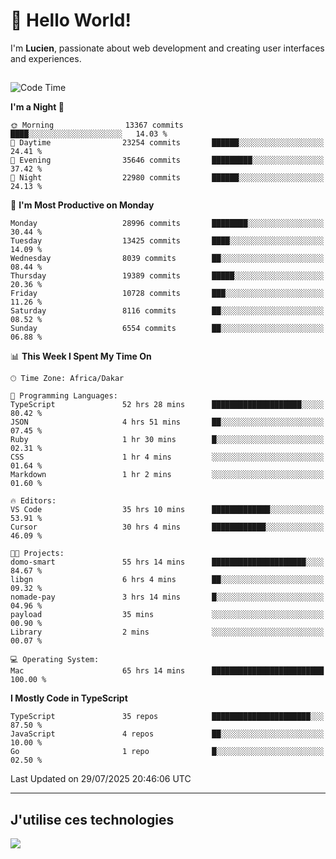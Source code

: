 # 👋 Hello World!

I'm **Lucien**, passionate about web development and creating user interfaces and experiences.

##

<!--START_SECTION:waka-->
![Code Time](http://img.shields.io/badge/Code%20Time-3%2C545%20hrs%2023%20mins-blue)

**I'm a Night 🦉** 

```text
🌞 Morning                13367 commits       ████░░░░░░░░░░░░░░░░░░░░░   14.03 % 
🌆 Daytime                23254 commits       ██████░░░░░░░░░░░░░░░░░░░   24.41 % 
🌃 Evening                35646 commits       █████████░░░░░░░░░░░░░░░░   37.42 % 
🌙 Night                  22980 commits       ██████░░░░░░░░░░░░░░░░░░░   24.13 % 
```
📅 **I'm Most Productive on Monday** 

```text
Monday                   28996 commits       ████████░░░░░░░░░░░░░░░░░   30.44 % 
Tuesday                  13425 commits       ████░░░░░░░░░░░░░░░░░░░░░   14.09 % 
Wednesday                8039 commits        ██░░░░░░░░░░░░░░░░░░░░░░░   08.44 % 
Thursday                 19389 commits       █████░░░░░░░░░░░░░░░░░░░░   20.36 % 
Friday                   10728 commits       ███░░░░░░░░░░░░░░░░░░░░░░   11.26 % 
Saturday                 8116 commits        ██░░░░░░░░░░░░░░░░░░░░░░░   08.52 % 
Sunday                   6554 commits        ██░░░░░░░░░░░░░░░░░░░░░░░   06.88 % 
```


📊 **This Week I Spent My Time On** 

```text
🕑︎ Time Zone: Africa/Dakar

💬 Programming Languages: 
TypeScript               52 hrs 28 mins      ████████████████████░░░░░   80.42 % 
JSON                     4 hrs 51 mins       ██░░░░░░░░░░░░░░░░░░░░░░░   07.45 % 
Ruby                     1 hr 30 mins        █░░░░░░░░░░░░░░░░░░░░░░░░   02.31 % 
CSS                      1 hr 4 mins         ░░░░░░░░░░░░░░░░░░░░░░░░░   01.64 % 
Markdown                 1 hr 2 mins         ░░░░░░░░░░░░░░░░░░░░░░░░░   01.60 % 

🔥 Editors: 
VS Code                  35 hrs 10 mins      █████████████░░░░░░░░░░░░   53.91 % 
Cursor                   30 hrs 4 mins       ████████████░░░░░░░░░░░░░   46.09 % 

🐱‍💻 Projects: 
domo-smart               55 hrs 14 mins      █████████████████████░░░░   84.67 % 
libgn                    6 hrs 4 mins        ██░░░░░░░░░░░░░░░░░░░░░░░   09.32 % 
nomade-pay               3 hrs 14 mins       █░░░░░░░░░░░░░░░░░░░░░░░░   04.96 % 
payload                  35 mins             ░░░░░░░░░░░░░░░░░░░░░░░░░   00.90 % 
Library                  2 mins              ░░░░░░░░░░░░░░░░░░░░░░░░░   00.07 % 

💻 Operating System: 
Mac                      65 hrs 14 mins      █████████████████████████   100.00 % 
```

**I Mostly Code in TypeScript** 

```text
TypeScript               35 repos            ██████████████████████░░░   87.50 % 
JavaScript               4 repos             ██░░░░░░░░░░░░░░░░░░░░░░░   10.00 % 
Go                       1 repo              █░░░░░░░░░░░░░░░░░░░░░░░░   02.50 % 
```




 Last Updated on 29/07/2025 20:46:06 UTC
<!--END_SECTION:waka-->
---

## J'utilise ces technologies

<p align="left">
  <a href="https://skillicons.dev">
    <img src="https://skillicons.dev/icons?i=ts,js,go,ruby,css,scss,tailwind,react,vite,nextjs,docker,figma,ableton" />
  </a>
</p>

